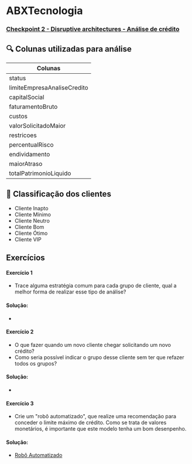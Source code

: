 # ABXTecnologia

### [Checkpoint 2 - Disruptive architectures - Análise de crédito](https://github.com/viniciusandradee/ABXTecnologia)

## 🔍 Colunas utilizadas para análise

| Colunas |
|---------|
| status |
| limiteEmpresaAnaliseCredito |
| capitalSocial |
| faturamentoBruto |
| custos |
| valorSolicitadoMaior |
| restricoes |
| percentualRisco |
| endividamento |
| maiorAtraso |
| totalPatrimonioLiquido |



## 👥 Classificação dos clientes 

- Cliente Inapto
- Cliente Mínimo
- Cliente Neutro
- Cliente Bom
- Cliente Ótimo
- Cliente VIP




## Exercícios 

#### Exercício 1

- Trace alguma estratégia comum para cada grupo de cliente, qual a melhor forma de realizar esse tipo de análise?

#### Solução:
-


#### Exercício 2
- O que fazer quando um novo cliente chegar solicitando um novo crédito?
- Como seria possível indicar o grupo desse cliente sem ter que refazer todos os grupos?

#### Solução:
-

#### Exercício 3

- Crie um "robô automatizado", que realize  uma recomendação para conceder o limite máximo de crédito. Como se trata de valores monetários, é importante que este modelo tenha um bom desenpenho.

#### Solução:
- [Robô Automatizado](https://github.com/viniciusandradee/ABXTecnologia/blob/main/ABXTecnologia.ipynb)
